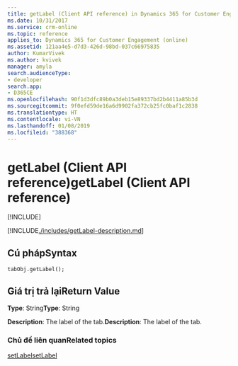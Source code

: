 ```yaml
---
title: getLabel (Client API reference) in Dynamics 365 for Customer Engagement| MicrosoftDocs
ms.date: 10/31/2017
ms.service: crm-online
ms.topic: reference
applies_to: Dynamics 365 for Customer Engagement (online)
ms.assetid: 121aa4e5-d7d3-426d-98bd-037c66975835
author: KumarVivek
ms.author: kvivek
manager: amyla
search.audienceType:
- developer
search.app:
- D365CE
ms.openlocfilehash: 90f1d3dfc89b0a3deb15e89337bd2b4411a85b3d
ms.sourcegitcommit: 9f0efd59de16a6d9902fa372cb25fc0baf1c2838
ms.translationtype: HT
ms.contentlocale: vi-VN
ms.lasthandoff: 01/08/2019
ms.locfileid: "388368"
---
```

# <a name="getlabel-client-api-reference"></a><span data-ttu-id="b874e-102">getLabel (Client API reference)</span><span class="sxs-lookup"><span data-stu-id="b874e-102">getLabel (Client API reference)</span></span>

[!INCLUDE[](../../../../includes/cc_applies_to_update_9_0_0.md)]

[!INCLUDE[./includes/getLabel-description.md](./includes/getLabel-description.md)] 

## <a name="syntax"></a><span data-ttu-id="b874e-103">Cú pháp</span><span class="sxs-lookup"><span data-stu-id="b874e-103">Syntax</span></span>

`tabObj.getLabel();`

## <a name="return-value"></a><span data-ttu-id="b874e-104">Giá trị trả lại</span><span class="sxs-lookup"><span data-stu-id="b874e-104">Return Value</span></span>

<span data-ttu-id="b874e-105">**Type**: String</span><span class="sxs-lookup"><span data-stu-id="b874e-105">**Type**: String</span></span>

<span data-ttu-id="b874e-106">**Description**: The label of the tab.</span><span class="sxs-lookup"><span data-stu-id="b874e-106">**Description**: The label of the tab.</span></span>

### <a name="related-topics"></a><span data-ttu-id="b874e-107">Chủ đề liên quan</span><span class="sxs-lookup"><span data-stu-id="b874e-107">Related topics</span></span>

[<span data-ttu-id="b874e-108">setLabel</span><span class="sxs-lookup"><span data-stu-id="b874e-108">setLabel</span></span>](setLabel.md)

